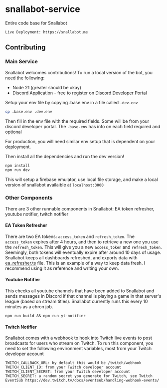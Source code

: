 # snallabot-service

Entire code base for Snallabot

```
Live Deployment: https://snallabot.me
```

## Contributing

### Main Service

Snallabot welcomes contributions! To run a local version of the bot, you need the following:
- Node 21 (greater should be okay)
- Discord Application - free to register on [Discord Developer Portal](https://discord.com/developers/applications)

Setup your env file by copying .base.env in a file called `.dev.env`

```sh
cp .base.env .dev.env
```

Then fill in the env file with the required fields. Some will be from your discord developer portal. The `.base.env` has info on each field required and optional

For production, you will need similar env setup that is dependent on your deployment. 

Then install all the dependencies and run the dev version!
```sh
npm install
npm run dev
```

This will setup a firebase emulator, use local file storage, and make a local version of snallabot availaible at `localhost:3000`

### Other Components

There are 3 other runnable components in Snallabot: EA token refresher, youtube notifier, twitch notifier

#### EA Token Refresher

There are two EA tokens: `access_token` and `refresh_token`. The `access_token` expires after 4 hours, and then to retrieve a new one you use the `refresh_token`. This will give you a new `access_token` and `refresh_token`. Seemingly, both tokens will eventually expire after around 10 days of usage. Snallabot keeps all dashboards refreshed, and exports data with [ea_refresher.ts](https://github.com/snallabot/snallabot-service/blob/main/src/dashboard/ea_refresher.ts) file. This is an example of a way to keep data fresh. I recommend using it as reference and writing your own.

#### Youtube Notifier

This checks all youtube channels that have been added to Snallabot and sends messages in Discord if that channel is playing a game in that server's league (based on stream titles). Snallabot currently runs this every 10 minutes as a chron job.

```
npm run build && npm run yt-notifier
```

#### Twitch Notifier

Snallabot comes with a webhook to hook into Twitch live events to post broadcasts for users who stream on Twitch. To run this component, you need to set the following environment variables, most from your Twitch developer account

```
TWITCH_CALLBACK_URL: by default this would be /twitch/webhook
TWITCH_CLIENT_ID: from your Twitch developer account
TWITCH_CLIENT_SECRET: from your Twitch developer account
TWITCH_SECRET: a random secret you generate for Twitch, see Twitch EventSub https://dev.twitch.tv/docs/eventsub/handling-webhook-events/
```
